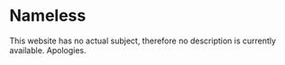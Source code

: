 # Nameless
This website has no actual subject, therefore no description is currently available. Apologies.
